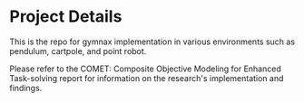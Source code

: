 # Project Details
This is the repo for gymnax implementation in various environments such as pendulum, cartpole, and point robot.

Please refer to the COMET: Composite Objective Modeling for Enhanced Task-solving report for information on the research's implementation and findings.
